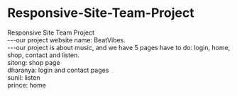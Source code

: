 # Responsive-Site-Team-Project
Responsive Site Team Project  
---our project website name: BeatVibes.  
---our project is about music, and we have 5 pages have to do: login, home, shop, contact and listen.  
  sitong: shop page  
  dharanya: login and contact pages  
  sunil: listen  
  prince: home   
